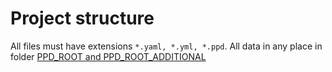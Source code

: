 # Project structure

All files must have extensions `*.yaml, *.yml, *.ppd`. All data in any place in folder [PPD_ROOT and PPD_ROOT_ADDITIONAL](#running-arguments)